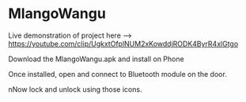 # MlangoWangu
Live demonstration of project here --> https://youtube.com/clip/UgkxtOfplNUM2xKowddjRODK4ByrR4xlGtgo

Download the MlangoWangu.apk and install on Phone

Once installed, open and connect to Bluetooth module on the door.

nNow lock and unlock using those icons.
